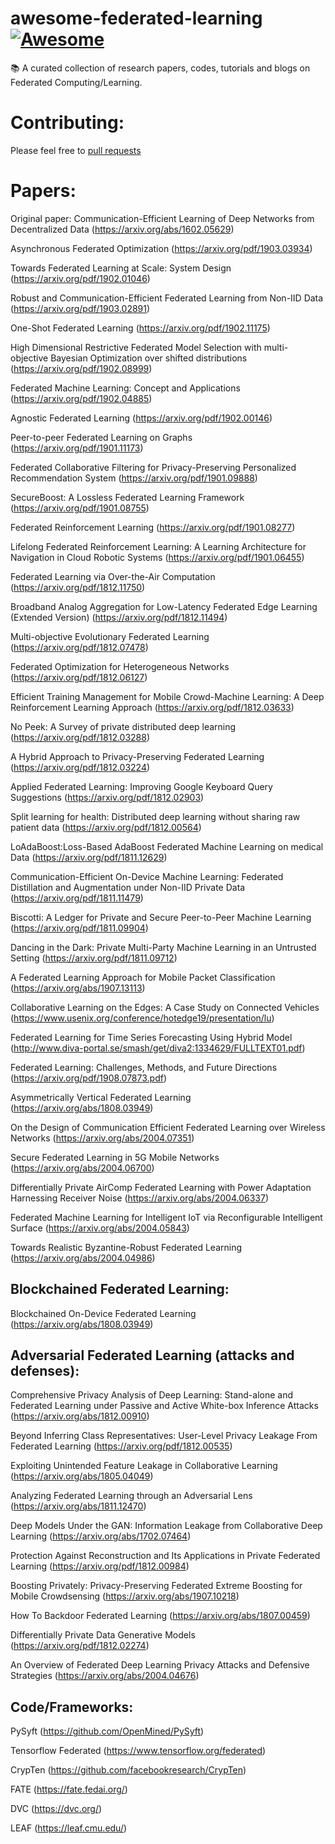 # awesome-federated-learning [![Awesome](https://awesome.re/badge.svg)](https://awesome.re)
📚 A curated collection of research papers, codes, tutorials and blogs on Federated Computing/Learning.
# Contributing:
Please feel free to [pull requests](https://github.com/timmers/awesome-federated-learning/pulls)
# Papers:

Original paper: Communication-Efficient Learning of Deep Networks from Decentralized Data
(https://arxiv.org/abs/1602.05629)

Asynchronous Federated Optimization 
(https://arxiv.org/pdf/1903.03934)

Towards Federated Learning at Scale: System Design 
(https://arxiv.org/pdf/1902.01046)

Robust and Communication-Efficient Federated Learning from Non-IID Data 
(https://arxiv.org/pdf/1903.02891)

One-Shot Federated Learning 
(https://arxiv.org/pdf/1902.11175)

High Dimensional Restrictive Federated Model Selection with multi-objective Bayesian Optimization over shifted distributions
(https://arxiv.org/pdf/1902.08999)

Federated Machine Learning: Concept and Applications 
(https://arxiv.org/pdf/1902.04885)

Agnostic Federated Learning
(https://arxiv.org/pdf/1902.00146)

Peer-to-peer Federated Learning on Graphs 
(https://arxiv.org/pdf/1901.11173)

Federated Collaborative Filtering for Privacy-Preserving Personalized Recommendation System 
(https://arxiv.org/pdf/1901.09888)

SecureBoost: A Lossless Federated Learning Framework
(https://arxiv.org/pdf/1901.08755)

Federated Reinforcement Learning
(https://arxiv.org/pdf/1901.08277)

Lifelong Federated Reinforcement Learning: A Learning Architecture for Navigation in Cloud Robotic Systems
(https://arxiv.org/pdf/1901.06455)

Federated Learning via Over-the-Air Computation
(https://arxiv.org/pdf/1812.11750)

Broadband Analog Aggregation for Low-Latency Federated Edge Learning (Extended Version) 
(https://arxiv.org/pdf/1812.11494)

Multi-objective Evolutionary Federated Learning 
(https://arxiv.org/pdf/1812.07478)

Federated Optimization for Heterogeneous Networks 
(https://arxiv.org/pdf/1812.06127)

Efficient Training Management for Mobile Crowd-Machine Learning: A Deep Reinforcement Learning Approach 
(https://arxiv.org/pdf/1812.03633)

No Peek: A Survey of private distributed deep learning 
(https://arxiv.org/pdf/1812.03288)

A Hybrid Approach to Privacy-Preserving Federated Learning 
(https://arxiv.org/pdf/1812.03224)

Applied Federated Learning: Improving Google Keyboard Query Suggestions 
(https://arxiv.org/pdf/1812.02903)

Split learning for health: Distributed deep learning without sharing raw patient data 
(https://arxiv.org/pdf/1812.00564)

LoAdaBoost:Loss-Based AdaBoost Federated Machine Learning on medical Data 
(https://arxiv.org/pdf/1811.12629)

Communication-Efficient On-Device Machine Learning: Federated Distillation and Augmentation under Non-IID Private Data
(https://arxiv.org/pdf/1811.11479)

Biscotti: A Ledger for Private and Secure Peer-to-Peer Machine Learning 
(https://arxiv.org/pdf/1811.09904)

Dancing in the Dark: Private Multi-Party Machine Learning in an Untrusted Setting 
(https://arxiv.org/pdf/1811.09712)

A Federated Learning Approach for Mobile Packet Classification
(https://arxiv.org/abs/1907.13113)

Collaborative Learning on the Edges: A Case Study on Connected Vehicles
(https://www.usenix.org/conference/hotedge19/presentation/lu)

Federated Learning for Time Series Forecasting Using Hybrid Model
(http://www.diva-portal.se/smash/get/diva2:1334629/FULLTEXT01.pdf)

Federated Learning: Challenges, Methods, and Future Directions
(https://arxiv.org/pdf/1908.07873.pdf)

Asymmetrically Vertical Federated Learning
(https://arxiv.org/abs/1808.03949)

On the Design of Communication Efficient Federated Learning over Wireless Networks
(https://arxiv.org/abs/2004.07351)

Secure Federated Learning in 5G Mobile Networks
(https://arxiv.org/abs/2004.06700)

Differentially Private AirComp Federated Learning with Power Adaptation Harnessing Receiver Noise
(https://arxiv.org/abs/2004.06337)

Federated Machine Learning for Intelligent IoT via Reconfigurable Intelligent Surface
(https://arxiv.org/abs/2004.05843)

Towards Realistic Byzantine-Robust Federated Learning
(https://arxiv.org/abs/2004.04986)

## Blockchained Federated Learning:

Blockchained On-Device Federated Learning
(https://arxiv.org/abs/1808.03949)

## Adversarial Federated Learning (attacks and defenses):

Comprehensive Privacy Analysis of Deep Learning: Stand-alone and Federated Learning under Passive and Active White-box Inference Attacks
(https://arxiv.org/abs/1812.00910)

Beyond Inferring Class Representatives: User-Level Privacy Leakage From Federated Learning 
(https://arxiv.org/pdf/1812.00535)

Exploiting Unintended Feature Leakage in Collaborative Learning
(https://arxiv.org/abs/1805.04049)

Analyzing Federated Learning through an Adversarial Lens
(https://arxiv.org/abs/1811.12470)

Deep Models Under the GAN: Information Leakage from Collaborative Deep Learning
(https://arxiv.org/abs/1702.07464)

Protection Against Reconstruction and Its Applications in Private Federated Learning 
(https://arxiv.org/pdf/1812.00984)

Boosting Privately: Privacy-Preserving Federated Extreme Boosting for Mobile Crowdsensing
(https://arxiv.org/abs/1907.10218)

How To Backdoor Federated Learning
(https://arxiv.org/abs/1807.00459)

Differentially Private Data Generative Models 
(https://arxiv.org/pdf/1812.02274)

An Overview of Federated Deep Learning Privacy Attacks and Defensive Strategies
(https://arxiv.org/abs/2004.04676)

## Code/Frameworks:

PySyft 
(https://github.com/OpenMined/PySyft)

Tensorflow Federated 
(https://www.tensorflow.org/federated)

CrypTen 
(https://github.com/facebookresearch/CrypTen)

FATE 
(https://fate.fedai.org/)

DVC 
(https://dvc.org/)

LEAF 
(https://leaf.cmu.edu/)
